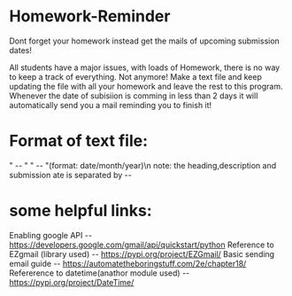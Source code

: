 #                                                         Homework-Reminder

Dont forget your homework instead get the mails of upcoming submission dates!

All students have a major issues, with loads of Homework, there is no way to keep a track of everything. Not anymore! Make a text file and keep updating the file with all your homework and leave the rest to this program. Whenever the date of subisiion is comming in less than 2 days it will automatically send you a mail reminding you to finish it!

# Format of text file:

<Heading> " -- " <description> " -- "<submission date>(format: date/month/year)\n
note: the heading,description and submission ate is separated by  -- <space><dash><dash><space>

# some helpful links:

Enabling google API -- https://developers.google.com/gmail/api/quickstart/python
Reference to EZgmail (library used) -- https://pypi.org/project/EZGmail/
Basic sending email guide -- https://automatetheboringstuff.com/2e/chapter18/
Refererence to datetime(anathor module used) -- https://pypi.org/project/DateTime/

